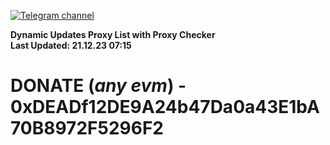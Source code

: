 [![Telegram channel](https://img.shields.io/endpoint?url=https://runkit.io/damiankrawczyk/telegram-badge/branches/master?url=https://t.me/n4z4v0d)](https://t.me/n4z4v0d) 

**Dynamic Updates Proxy List with Proxy Checker**  
**Last Updated: 21.12.23 07:15**

# DONATE (_any evm_) - 0xDEADf12DE9A24b47Da0a43E1bA70B8972F5296F2
